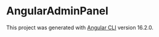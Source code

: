 # AngularAdminPanel

This project was generated with [Angular CLI](https://github.com/angular/angular-cli) version 16.2.0.
